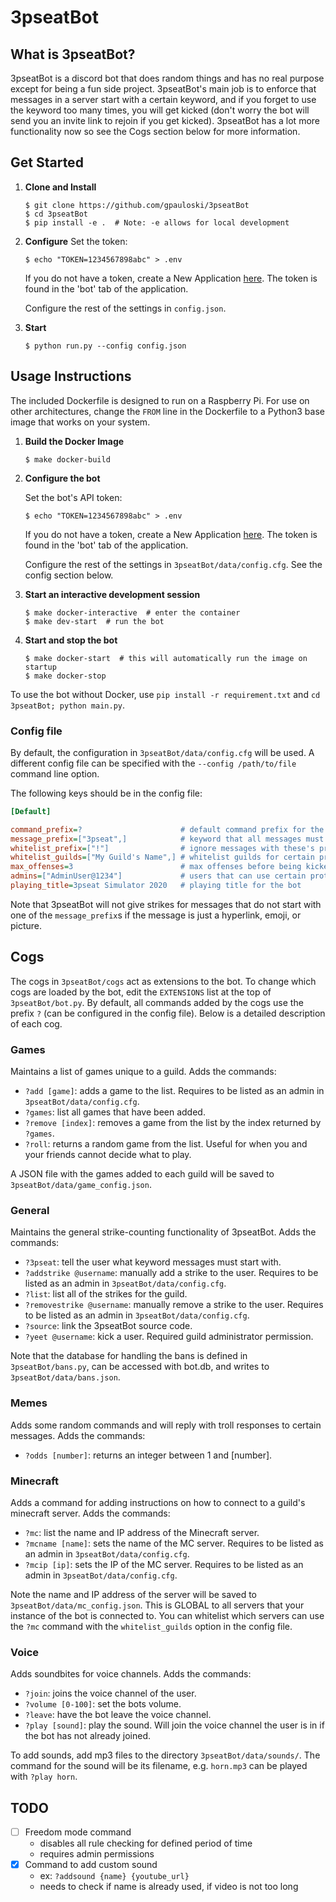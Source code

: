 # 3pseatBot

## What is 3pseatBot?

3pseatBot is a discord bot that does random things and has no real purpose except for being a fun side project. 3pseatBot's main job is to enforce that messages in a server start with a certain keyword, and if you forget to use the keyword too many times, you will get kicked (don't worry the bot will send you an invite link to rejoin if you get kicked). 3pseatBot has a lot more functionality now so see the Cogs section below for more information.

## Get Started

1. **Clone and Install**
   ```
   $ git clone https://github.com/gpauloski/3pseatBot
   $ cd 3pseatBot
   $ pip install -e .  # Note: -e allows for local development
   ```
2. **Configure**
   Set the token:
   ```
   $ echo "TOKEN=1234567898abc" > .env
   ```
   If you do not have a token, create a New Application [here](https://discord.com/developers/applications/). The token is found in the 'bot' tab of the application.

   Configure the rest of the settings in `config.json`.
3. **Start**
   ```
   $ python run.py --config config.json
   ```

## Usage Instructions

The included Dockerfile is designed to run on a Raspberry Pi. For use on other architectures, change the `FROM` line in the Dockerfile to a Python3 base image that works on your system.

1. **Build the Docker Image**
   ```
   $ make docker-build
   ```
2. **Configure the bot**

   Set the bot's API token:
   ```
   $ echo "TOKEN=1234567898abc" > .env
   ```
   If you do not have a token, create a New Application [here](https://discord.com/developers/applications/). The token is found in the 'bot' tab of the application.
   
   Configure the rest of the settings in `3pseatBot/data/config.cfg`. See the config section below.
3. **Start an interactive development session**
   ```
   $ make docker-interactive  # enter the container
   $ make dev-start  # run the bot
   ```
4. **Start and stop the bot**
   ```
   $ make docker-start  # this will automatically run the image on startup
   $ make docker-stop
   ```

To use the bot without Docker, use `pip install -r requirement.txt` and `cd 3pseatBot; python main.py`.

### Config file

By default, the configuration in `3pseatBot/data/config.cfg` will be used. A different config file can be specified with the `--config /path/to/file` command line option.

The following keys should be in the config file:
```ini
[Default]

command_prefix=?                      # default command prefix for the bot
message_prefix=["3pseat",]            # keyword that all messages must start with
whitelist_prefix=["!"]                # ignore messages with these's prefixes (e.g. to ignore other bot commands)
whitelist_guilds=["My Guild's Name",] # whitelist guilds for certain protected commands
max_offenses=3                        # max offenses before being kicked
admins=["AdminUser@1234"]             # users that can use certain protected commands
playing_title=3pseat Simulator 2020   # playing title for the bot
```

Note that 3pseatBot will not give strikes for messages that do not start with one of the `message_prefix`s if the message is just a hyperlink, emoji, or picture.

## Cogs

The cogs in `3pseatBot/cogs` act as extensions to the bot. To change which cogs are loaded by the bot, edit the `EXTENSIONS` list at the top of `3pseatBot/bot.py`. By default, all commands added by the cogs use the prefix `?` (can be configured in the config file). Below is a detailed description of each cog.

### Games

Maintains a list of games unique to a guild. Adds the commands:
- `?add [game]`: adds a game to the list. Requires to be listed as an admin in `3pseatBot/data/config.cfg`.
- `?games`: list all games that have been added.
- `?remove [index]`: removes a game from the list by the index returned by `?games`.
- `?roll`: returns a random game from the list. Useful for when you and your friends cannot decide what to play.

A JSON file with the games added to each guild will be saved to `3pseatBot/data/game_config.json`.

### General

Maintains the general strike-counting functionality of 3pseatBot. Adds the commands:
- `?3pseat`: tell the user what keyword messages must start with.
- `?addstrike @username`: manually add a strike to the user. Requires to be listed as an admin in `3pseatBot/data/config.cfg`.
- `?list`: list all of the strikes for the guild.
- `?removestrike @username`: manually remove a strike to the user. Requires to be listed as an admin in `3pseatBot/data/config.cfg`.
- `?source`: link the 3pseatBot source code.
- `?yeet @username`: kick a user. Required guild administrator permission.

Note that the database for handling the bans is defined in `3pseatBot/bans.py`, can be accessed with bot.db, and writes to `3pseatBot/data/bans.json`.

### Memes

Adds some random commands and will reply with troll responses to certain messages. Adds the commands:
- `?odds [number]`: returns an integer between 1 and \[number\].

### Minecraft

Adds a command for adding instructions on how to connect to a guild's minecraft server. Adds the commands:
- `?mc`: list the name and IP address of the Minecraft server.
- `?mcname [name]`: sets the name of the MC server. Requires to be listed as an admin in `3pseatBot/data/config.cfg`.
- `?mcip [ip]`: sets the IP of the MC server. Requires to be listed as an admin in `3pseatBot/data/config.cfg`.

Note the name and IP address of the server will be saved to `3pseatBot/data/mc_config.json`. This is GLOBAL to all servers that your instance of the bot is connected to. You can whitelist which servers can use the `?mc` command with the `whitelist_guilds` option in the config file.

### Voice

Adds soundbites for voice channels. Adds the commands:
- `?join`: joins the voice channel of the user.
- `?volume [0-100]`: set the bots volume.
- `?leave`: have the bot leave the voice channel.
- `?play [sound]`: play the sound. Will join the voice channel the user is in if the bot has not already joined.

To add sounds, add mp3 files to the directory `3pseatBot/data/sounds/`. The command for the sound will be its filename, e.g. `horn.mp3` can be played with `?play horn`.

## TODO

- [ ] Freedom mode command
  - disables all rule checking for defined period of time
  - requires admin permissions
- [x] Command to add custom sound
  - ex: `?addsound {name} {youtube_url}`
  - needs to check if name is already used, if video is not too long
